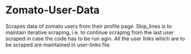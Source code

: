 # Zomato-User-Data

Scrapes data of zomato users from their profile page.
Skip_lines is to maintain iterative scraping, i.e. to continue scraping from the last user scraped in case the code has to be run agin.
All the user links which are to be scraped are maintained in user-links file.
